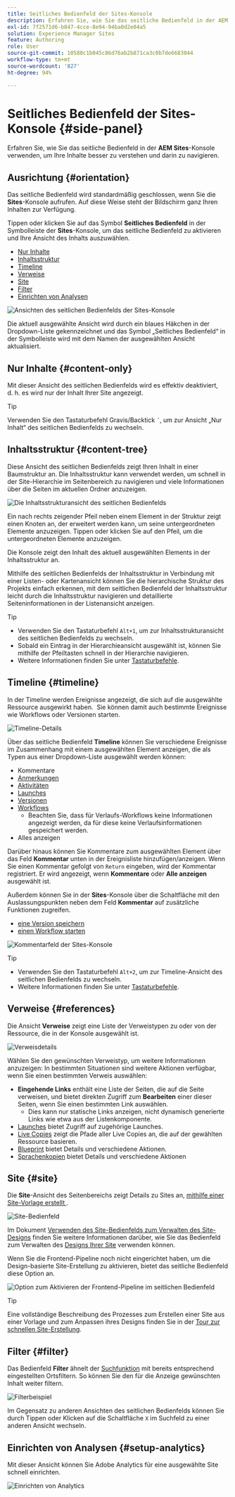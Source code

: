 ```yaml
---
title: Seitliches Bedienfeld der Sites-Konsole
description: Erfahren Sie, wie Sie das seitliche Bedienfeld in der AEM Sites-Konsole verwenden können, um Ihre Inhalte besser zu verstehen und darin zu navigieren.
exl-id: 7f2571d6-b847-4cce-8e94-94ba0d2e04a5
solution: Experience Manager Sites
feature: Authoring
role: User
source-git-commit: 10580c1b045c86d76ab2b871ca3c0b7de6683044
workflow-type: tm+mt
source-wordcount: '827'
ht-degree: 94%

---
```


# Seitliches Bedienfeld der Sites-Konsole {#side-panel}

Erfahren Sie, wie Sie das seitliche Bedienfeld in der **AEM Sites**-Konsole verwenden, um Ihre Inhalte besser zu verstehen und darin zu navigieren.

## Ausrichtung {#orientation}

Das seitliche Bedienfeld wird standardmäßig geschlossen, wenn Sie die **Sites**-Konsole aufrufen. Auf diese Weise steht der Bildschirm ganz Ihren Inhalten zur Verfügung.

Tippen oder klicken Sie auf das Symbol **Seitliches Bedienfeld** in der Symbolleiste der **Sites**-Konsole, um das seitliche Bedienfeld zu aktivieren und Ihre Ansicht des Inhalts auszuwählen.

* [Nur Inhalte](#content-only)
* [Inhaltsstruktur](#content-tree)
* [Timeline](#timeline)
* [Verweise](#references)
* [Site](#site)
* [Filter](#filter)
* [Einrichten von Analysen](#setup-analytics)

![Ansichten des seitlichen Bedienfelds der Sites-Konsole](assets/sites-console-side-panel-views.png)

Die aktuell ausgewählte Ansicht wird durch ein blaues Häkchen in der Dropdown-Liste gekennzeichnet und das Symbol „Seitliches Bedienfeld“ in der Symbolleiste wird mit dem Namen der ausgewählten Ansicht aktualisiert.

## Nur Inhalte {#content-only}

Mit dieser Ansicht des seitlichen Bedienfelds wird es effektiv deaktiviert, d. h. es wird nur der Inhalt Ihrer Site angezeigt.

>[!TIP]
>
>Verwenden Sie den Tastaturbefehl Gravis/Backtick `´`, um zur Ansicht „Nur Inhalt“ des seitlichen Bedienfelds zu wechseln.

## Inhaltsstruktur {#content-tree}

Diese Ansicht des seitlichen Bedienfelds zeigt Ihren Inhalt in einer Baumstruktur an. Die Inhaltsstruktur kann verwendet werden, um schnell in der Site-Hierarchie im Seitenbereich zu navigieren und viele Informationen über die Seiten im aktuellen Ordner anzuzeigen.

![Die Inhaltsstrukturansicht des seitlichen Bedienfelds](assets/console-side-panel-content-tree.png)

Ein nach rechts zeigender Pfeil neben einem Element in der Struktur zeigt einen Knoten an, der erweitert werden kann, um seine untergeordneten Elemente anzuzeigen. Tippen oder klicken Sie auf den Pfeil, um die untergeordneten Elemente anzuzeigen.

Die Konsole zeigt den Inhalt des aktuell ausgewählten Elements in der Inhaltsstruktur an.

Mithilfe des seitlichen Bedienfelds der Inhaltsstruktur in Verbindung mit einer Listen- oder Kartenansicht können Sie die hierarchische Struktur des Projekts einfach erkennen, mit dem seitlichen Bedienfeld der Inhaltsstruktur leicht durch die Inhaltsstruktur navigieren und detaillierte Seiteninformationen in der Listenansicht anzeigen.

>[!TIP]
>
>* Verwenden Sie den Tastaturbefehl `Alt+1`, um zur Inhaltsstrukturansicht des seitlichen Bedienfelds zu wechseln.
>* Sobald ein Eintrag in der Hierarchieansicht ausgewählt ist, können Sie mithilfe der Pfeiltasten schnell in der Hierarchie navigieren.
>* Weitere Informationen finden Sie unter [Tastaturbefehle](/help/sites-cloud/authoring/sites-console/keyboard-shortcuts.md).

## Timeline {#timeline}

In der Timeline werden Ereignisse angezeigt, die sich auf die ausgewählte Ressource ausgewirkt haben.  Sie können damit auch bestimmte Ereignisse wie Workflows oder Versionen starten.

![Timeline-Details](/help/sites-cloud/authoring/assets/timeline-detail.png)

Über das seitliche Bedienfeld **Timeline** können Sie verschiedene Ereignisse im Zusammenhang mit einem ausgewählten Element anzeigen, die als Typen aus einer Dropdown-Liste ausgewählt werden können:

* Kommentare
* [Anmerkungen](/help/sites-cloud/authoring/page-editor/annotations.md)
* [Aktivitäten](/help/sites-cloud/authoring/personalization/activities.md)
* [Launches](/help/sites-cloud/authoring/launches/overview.md)
* [Versionen](/help/sites-cloud/authoring/sites-console/page-versions.md)
* [Workflows](/help/sites-cloud/authoring/workflows/overview.md)
   * Beachten Sie, dass für Verlaufs-Workflows keine Informationen angezeigt werden, da für diese keine Verlaufsinformationen gespeichert werden.<!--With the exception of [transient workflows](/help/sites-developing/workflows.md#transient-workflows) as no history information is saved for these-->
* Alles anzeigen

Darüber hinaus können Sie Kommentare zum ausgewählten Element über das Feld **Kommentar** unten in der Ereignisliste hinzufügen/anzeigen. Wenn Sie einen Kommentar gefolgt von `Return` eingeben, wird der Kommentar registriert. Er wird angezeigt, wenn **Kommentare** oder **Alle anzeigen** ausgewählt ist.

Außerdem können Sie in der **Sites**-Konsole über die Schaltfläche mit den Auslassungspunkten neben dem Feld **Kommentar** auf zusätzliche Funktionen zugreifen.

* [eine Version speichern](/help/sites-cloud/authoring/sites-console/page-versions.md)
* [einen Workflow starten](/help/sites-cloud/authoring/workflows/applying.md)

![Kommentarfeld der Sites-Konsole](assets/sites-console-comment-ellipsis.png)

>[!TIP]
>
>* Verwenden Sie den Tastaturbefehl `Alt+2`, um zur Timeline-Ansicht des seitlichen Bedienfelds zu wechseln.
>* Weitere Informationen finden Sie unter [Tastaturbefehle](/help/sites-cloud/authoring/sites-console/keyboard-shortcuts.md).

## Verweise {#references}

Die Ansicht **Verweise** zeigt eine Liste der Verweistypen zu oder von der Ressource, die in der Konsole ausgewählt ist.

![Verweisdetails](assets/console-side-panel-references-detail.png)

Wählen Sie den gewünschten Verweistyp, um weitere Informationen anzuzeigen: In bestimmten Situationen sind weitere Aktionen verfügbar, wenn Sie einen bestimmten Verweis auswählen:

* **Eingehende Links** enthält eine Liste der Seiten, die auf die Seite verweisen, und bietet direkten Zugriff zum **Bearbeiten** einer dieser Seiten, wenn Sie einen bestimmten Link auswählen.
   * Dies kann nur statische Links anzeigen, nicht dynamisch generierte Links wie etwa aus der Listenkomponente.
* [Launches](/help/sites-cloud/authoring/launches/overview.md) bietet Zugriff auf zugehörige Launches.
* [Live Copies](/help/sites-cloud/administering/msm/overview.md) zeigt die Pfade aller Live Copies an, die auf der gewählten Ressource basieren.
* [Blueprint](/help/sites-cloud/administering/msm/best-practices.md) bietet Details und verschiedene Aktionen.
* [Sprachenkopien](/help/sites-cloud/administering/translation/managing-projects.md#creating-translation-projects-using-the-references-panel) bietet Details und verschiedene Aktionen

## Site {#site}

Die **Site**-Ansicht des Seitenbereichs zeigt Details zu Sites an, [ mithilfe einer Site-Vorlage erstellt ](/help/sites-cloud/administering/site-creation/create-site.md).

![Site-Bedienfeld](assets/console-side-panel-site-paenl.png)

Im Dokument [Verwenden des Site-Bedienfelds zum Verwalten des Site-Designs](/help/sites-cloud/administering/site-creation/site-rail.md) finden Sie weitere Informationen darüber, wie Sie das Bedienfeld zum Verwalten des [Designs Ihrer Site](/help/sites-cloud/administering/site-creation/site-themes.md) verwenden können.

Wenn Sie die Frontend-Pipeline noch nicht eingerichtet haben, um die Design-basierte Site-Erstellung zu aktivieren, bietet das seitliche Bedienfeld diese Option an.

![Option zum Aktivieren der Frontend-Pipeline im seitlichen Bedienfeld](assets/sites-console-side-panel-site.png)

>[!TIP]
>
>Eine vollständige Beschreibung des Prozesses zum Erstellen einer Site aus einer Vorlage und zum Anpassen ihres Designs finden Sie in der [Tour zur schnellen Site-Erstellung](/help/journey-sites/quick-site/overview.md).

## Filter {#filter}

Das Bedienfeld **Filter** ähnelt der [Suchfunktion](/help/sites-cloud/authoring/search.md) mit bereits entsprechend eingestellten Ortsfiltern. So können Sie den für die Anzeige gewünschten Inhalt weiter filtern.

![Filterbeispiel](assets/console-side-panel-filter.png)

Im Gegensatz zu anderen Ansichten des seitlichen Bedienfelds können Sie durch Tippen oder Klicken auf die Schaltfläche `X` im Suchfeld zu einer anderen Ansicht wechseln.

## Einrichten von Analysen {#setup-analytics}

Mit dieser Ansicht können Sie Adobe Analytics für eine ausgewählte Site schnell einrichten.

![Einrichten von Analytics](assets/sites-console-side-panel-setup-analytics.png)
